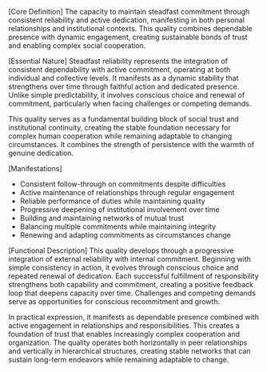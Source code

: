 [Core Definition]
The capacity to maintain steadfast commitment through consistent reliability and active dedication, manifesting in both personal relationships and institutional contexts. This quality combines dependable presence with dynamic engagement, creating sustainable bonds of trust and enabling complex social cooperation.

[Essential Nature]
Steadfast reliability represents the integration of consistent dependability with active commitment, operating at both individual and collective levels. It manifests as a dynamic stability that strengthens over time through faithful action and dedicated presence. Unlike simple predictability, it involves conscious choice and renewal of commitment, particularly when facing challenges or competing demands.

This quality serves as a fundamental building block of social trust and institutional continuity, creating the stable foundation necessary for complex human cooperation while remaining adaptable to changing circumstances. It combines the strength of persistence with the warmth of genuine dedication.

[Manifestations]
- Consistent follow-through on commitments despite difficulties
- Active maintenance of relationships through regular engagement
- Reliable performance of duties while maintaining quality
- Progressive deepening of institutional involvement over time
- Building and maintaining networks of mutual trust
- Balancing multiple commitments while maintaining integrity
- Renewing and adapting commitments as circumstances change

[Functional Description]
This quality develops through a progressive integration of external reliability with internal commitment. Beginning with simple consistency in action, it evolves through conscious choice and repeated renewal of dedication. Each successful fulfillment of responsibility strengthens both capability and commitment, creating a positive feedback loop that deepens capacity over time. Challenges and competing demands serve as opportunities for conscious recommitment and growth.

In practical expression, it manifests as dependable presence combined with active engagement in relationships and responsibilities. This creates a foundation of trust that enables increasingly complex cooperation and organization. The quality operates both horizontally in peer relationships and vertically in hierarchical structures, creating stable networks that can sustain long-term endeavors while remaining adaptable to change.